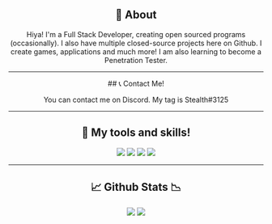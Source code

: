 <div align="center">
  
## 📝 About
  
Hiya! I'm a Full Stack Developer, creating open sourced programs (occasionally). I also have multiple closed-source projects here on Github. I create games, applications and much more! I am also learning to become a Penetration Tester.

  -------------------

<div align="center">
##  📞 Contact Me! 
  
You can contact me on Discord. My tag is Stealth#3125

  -------------------
  
## 👾 My tools and skills!
  
![](https://img.shields.io/badge/OS-Linux-informational?style=flat&logo=linux&logoColor=white&color=6aa6f8)
![](https://img.shields.io/badge/Editor-VS_Code-informational?style=flat&logo=visual-studio-code&logoColor=white&color=6aa6f8)
![](https://img.shields.io/badge/Code-JavaScript-informational?style=flat&logo=javascript&logoColor=white&color=6aa6f8)
![](https://img.shields.io/badge/Tools-Docker-informational?style=flat&logo=docker&logoColor=white&color=6aa6f8)

  -------------------
  
## 📈 Github Stats 📉
  
<img align="center" src="https://github-readme-stats.vercel.app/api/top-langs/?username=Stealthr&theme=dark" />
<img align="center" src="https://github-readme-stats.vercel.app/api?username=Stealthr&theme=dark" />
